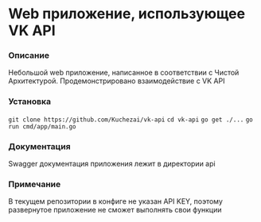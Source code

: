 # Web приложение, использующее VK API

### Описание
Небольшой web приложение, написанное в соответствии с Чистой Архитектурой. Продемонстрировано взаимодействие с VK API

### Установка

`git clone https://github.com/Kuchezai/vk-api`
`cd vk-api`
`go get ./...`
`go run cmd/app/main.go`

### Документация 
Swagger документация приложения лежит в директории api 
### Примечание
В текущем репозитории в конфиге не указан API KEY, поэтому развернутое приложение не сможет выполнять свои функции
